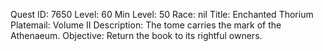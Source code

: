 Quest ID: 7650
Level: 60
Min Level: 50
Race: nil
Title: Enchanted Thorium Platemail: Volume II
Description: The tome carries the mark of the Athenaeum.
Objective: Return the book to its rightful owners.
